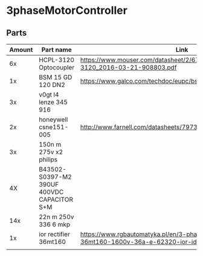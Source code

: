 # 3phaseMotorController

## Parts

| Amount | Part name                                  | Link                                                         |
| ------ | ------------------------------------------ | ------------------------------------------------------------ |
| 6x     | HCPL-3120 Optocoupler                      | https://www.mouser.com/datasheet/2/678/V02-0161EN_DS_HCPL-3120_2016-03-21-908803.pdf |
| 1x     | BSM 15 GD 120 DN2                          | https://www.galco.com/techdoc/eupc/bsm15gd120dn2e3224_dat.pdf |
| 3x     | v0gt l4 lenze 345 916                      |                                                              |
| 2x     | honeywell csne151-005                      | http://www.farnell.com/datasheets/797310.pdf                 |
| 3x     | 150n m 275v x2 philips                     |                                                              |
| 4X     | B43502-S0397-M2 390UF 400VDC CAPACITOR S+M |                                                              |
| 14x    | 22n m 250v 336 6 mkp                       |                                                              |
| 1x     | ior rectifier 36mt160                      | https://www.rgbautomatyka.pl/en/3-phase-rectifier-bridge-36mt160-1600v-36a-e-62320-ior-id39284.html |
|        |                                            |                                                              |
